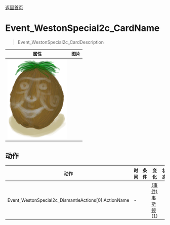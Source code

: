 [返回首页](index.md)  
# Event_WestonSpecial2c_CardName  
> Event_WestonSpecial2c_CardDescription  
  
  属性  |   图片   
 ----  |  ----:   
   |  ![](Sprite/Weston.png)   
  
## 动作  
动作  |  时间  |  条件  |  变化  |  状态  
----  |  ----  |  ----  |  ----  |  ----  
Event_WestonSpecial2c_DismantleActions[0].ActionName  |  -  |    |  [(事件)韦斯顿](Event_WestonSpecial1d.md)(1)  |    
